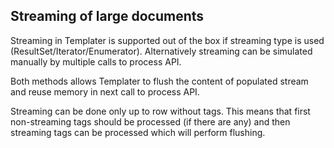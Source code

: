 ## Streaming of large documents

Streaming in Templater is supported out of the box if streaming type is used (ResultSet/Iterator/Enumerator).
Alternatively streaming can be simulated manually by multiple calls to process API.

Both methods allows Templater to flush the content of populated stream and reuse memory in next call to process API.

Streaming can be done only up to row without tags. This means that first non-streaming tags should be processed (if there are any)
and then streaming tags can be processed which will perform flushing.